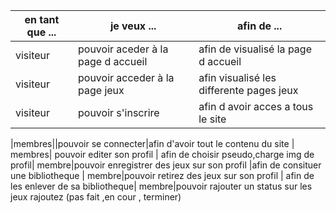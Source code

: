 |en tant que ...| je veux ...| afin de ...|
 ---------------|------------|------------|
 |visiteur|pouvoir aceder à la page d accueil|afin de visualisé la page d accueil 
| visiteur |pouvoir acceder à la page jeux |afin visualisé les differente pages jeux 
|visiteur |pouvoir s'inscrire |afin d avoir acces a tous le site|

|membres||pouvoir se connecter|afin d'avoir tout le contenu du site |
membres| pouvoir editer son profil | afin de choisir pseudo,charge img de profil|
membre|pouvoir enregistrer des jeux sur son profil  |afin de consituer une bibliotheque |
membre|pouvoir retirez des jeux sur son profil | afin de les enlever de sa bibliotheque|
membre|pouvoir rajouter un status sur les jeux rajoutez (pas fait ,en cour , terminer)
